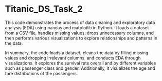 # Titanic_DS_Task_2


This code demonstrates the process of data cleaning and exploratory data analysis (EDA) using pandas and matplotlib in Python. It loads a dataset from a CSV file, handles missing values, drops unnecessary columns, and then performs various visualizations to explore relationships and patterns in the data.

In summary, the code loads a dataset, cleans the data by filling missing values and dropping irrelevant columns, and conducts EDA through visualizations. It explores the survival rate overall and by different variables such as passenger class and gender. Additionally, it visualizes the age and fare distributions of the passengers.
